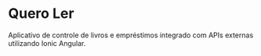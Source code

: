 # Quero Ler
Aplicativo de controle de livros e empréstimos integrado com APIs externas utilizando Ionic Angular.
